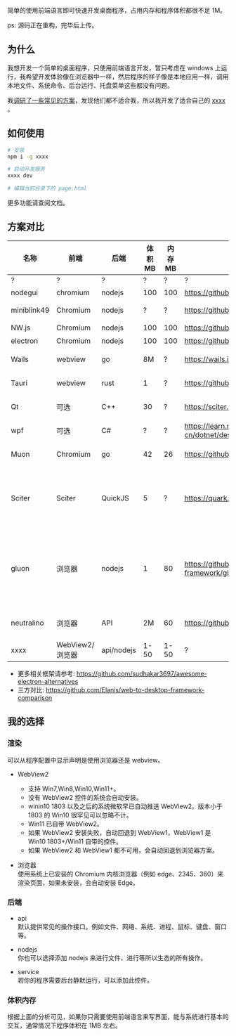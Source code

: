 简单的使用前端语言即可快速开发桌面程序，占用内存和程序体积都很不足 1M。

ps: 源码正在重构，完毕后上传。

## 为什么

我想开发一个简单的桌面程序，只使用前端语言开发，暂只考虑在 windows 上运行，我希望开发体验像在浏览器中一样，然后程序的样子像是本地应用一样，调用本地文件、系统命令、后台运行、托盘菜单这些都没有问题。

我[调研了一些常见的方案](#常见方案)，发现他们都不适合我，所以我开发了适合自己的 [xxxx](#我的选择) 。

## 如何使用

```sh
# 安装
npm i -g xxxx

# 启动开发服务
xxxx dev

# 编辑当前目录下的 page.html
```

更多功能请查阅文档。

## 方案对比

| 名称        | 前端            | 后端       | 体积 MB | 内存 MB | 官网                                                  | 放弃原因                             | 备注          |
| ----------- | --------------- | ---------- | ------- | ------- | ----------------------------------------------------- | ------------------------------------ | ------------- |
| ?           | ?               | ?          | ?       | ?       | ?                                                     | ?                                    |               |
| nodegui     | chromium        | nodejs     | 100     | 100     | https://github.com/nodegui/nodegui                    | 体积大                               |               |
| miniblink49 | Chromium        | nodejs     | ?       | ?       | https://github.com/weolar/miniblink49                 | 体积大                               | 仅支持 window |
| NW.js       | Chromium        | nodejs     | 100     | 100     | https://github.com/nwjs/nw.js                         | 体积大                               |               |
| electron    | Chromium        | nodejs     | 100     | 100     | https://github.com/electron/electron                  | 体积大                               |               |
| Wails       | webview         | go         | 8M      | ?       | https://wails.io/                                     | 需其他语言                           |               |
| Tauri       | webview         | rust       | 1       | ?       | https://github.com/tauri-apps/tauri                   | 需其他语言                           |               |
| Qt          | 可选            | C++        | 30      | ?       | https://sciter.com/                                   | 需其他语言                           |               |
| wpf         | 可选            | C#         | ?       | ?       | https://learn.microsoft.com/zh-cn/dotnet/desktop/wpf/ | 需其他语言                           | 仅支持 window |
| Muon        | Chromium        | go         | 42      | 26      | https://github.com/ImVexed/muon                       | 需其他语言                           |               |
| Sciter      | Sciter          | QuickJS    | 5       | ?       | https://quark.sciter.com/                             | 与普通浏览器和 nodejs 可能有差异     |               |
| gluon       | 浏览器          | nodejs     | 1       | 80      | https://github.com/gluon-framework/gluon              | 生态小，例如没有找到托盘图标实现方式 |               |
| neutralino  | 浏览器          | API        | 2M      | 60      | https://github.com/neutralinojs/neutralinojs          | 没有 nodejs 生态                     |               |
| xxxx    | WebView2/浏览器 | api/nodejs | 1-50    | 1-50    | ?                                                     | ?                                    | 仅支持 window |

- 更多相关框架请参考: https://github.com/sudhakar3697/awesome-electron-alternatives
- 三方对比: https://github.com/Elanis/web-to-desktop-framework-comparison

## 我的选择

### 渲染

可以从程序配置中显示声明是使用浏览器还是 webview。

- WebView2
  - 支持 Win7,Win8,Win10,Win11+。
  - 没有 WebView2 控件的系统会自动安装。
  - winin10 1803 以及之后的系统微软早已自动推送 WebView2。版本小于 1803 的 Win10 很罕见可以忽略不计。
  - Win11 已自带 WebView2。
  - 如果 WebView2 安装失败，自动回退到 WebView1，WebView1 是 Win10 1803+/Win11 自带的控件。
  - 如果 WebView2 和 WebView1 都不可用，会自动回退到浏览器方案。

- 浏览器  
  使用系统上已安装的 Chromium 内核浏览器（例如 edge、2345、360）来渲染页面，如果未安装，会自动安装 Edge。

### 后端

- api  
  默认提供常见的操作接口。例如文件、网络、系统、进程、鼠标、键盘、窗口等。

- nodejs  
  你也可以选择添加 nodejs 来进行文件、进行等所以生态的所有操作。

- service  
  若你的程序需要后台静默运行，可以添加此控件。

### 体积内存

根据上面的分析可见，如果你只需要使用前端语言来写界面，能与系统进行基本的交互，通常情况下程序体积在 1MB 左右。
